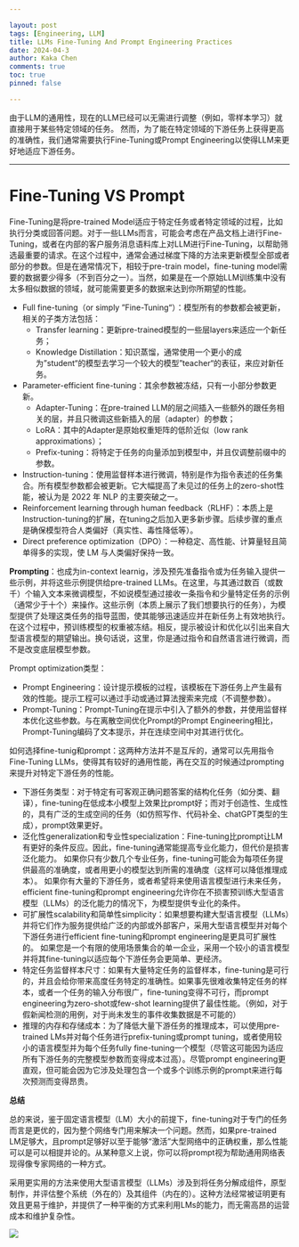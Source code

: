 ```yaml
---

layout: post
tags: [Engineering, LLM]
title: LLMs Fine-Tuning And Prompt Engineering Practices
date: 2024-04-3
author: Kaka Chen
comments: true
toc: true
pinned: false

---
```


由于LLM的通用性，现在的LLM已经可以无需进行调整（例如，零样本学习）就直接用于某些特定领域的任务。 然而，为了能在特定领域的下游任务上获得更高的准确性，我们通常需要执行Fine-Tuning或Prompt Engineering以使得LLM来更好地适应下游任务。

---

# Fine-Tuning VS Prompt

Fine-Tuning是将pre-trained Model适应于特定任务或者特定领域的过程，比如执行分类或回答问题。对于一些LLMs而言，可能会考虑在产品文档上进行Fine-Tuning，或者在内部的客户服务消息语料库上对LLM进行Fine-Tuning，以帮助筛选最重要的请求。在这个过程中，通常会通过梯度下降的方法来更新模型全部或者部分的参数。但是在通常情况下，相较于pre-train model，fine-tuning model需要的数据要少得多（不到百分之一）。当然，如果是在一个原始LLM训练集中没有太多相似数据的领域，就可能需要更多的数据来达到你所期望的性能。

- Full fine-tuning（or simply ”Fine-Tuning“）：模型所有的参数都会被更新，相关的子类方法包括：
  - Transfer learning：更新pre-trained模型的一些层layers来适应一个新任务；
  - Knowledge Distillation：知识蒸馏，通常使用一个更小的成为”student“的模型去学习一个较大的模型”teacher“的表征，来应对新任务。
- Parameter-efficient fine-tuning：其余参数被冻结，只有一小部分参数更新。
  - Adapter-Tuning：在pre-trained LLM的层之间插入一些额外的跟任务相关的层，并且只微调这些新插入的层（adapter）的参数；
  - LoRA：其中的Adapter是原始权重矩阵的低阶近似（low rank approximations）；
  - Prefix-tuning：将特定于任务的向量添加到模型中，并且仅调整前缀中的参数。
- Instruction-tuning：使用监督样本进行微调，特别是作为指令表述的任务集合。所有模型参数都会被更新。它大幅提高了未见过的任务上的zero-shot性能，被认为是 2022 年 NLP 的主要突破之一。
- Reinforcement learning through human feedback（RLHF）：本质上是Instruction-tuning的扩展，在tuning之后加入更多新步骤。后续步骤的重点是确保模型符合人类偏好（真实性、毒性降低等）。
- Direct preference optimization（DPO）：一种稳定、高性能、计算量轻且简单得多的实现，使 LM 与人类偏好保持一致。

**Prompting**：也成为in-context learnig，涉及预先准备指令或为任务输入提供一些示例，并将这些示例提供给pre-trained LLMs。在这里，与其通过数百（或数千）个输入文本来微调模型，不如说模型通过接收一条指令和少量特定任务的示例（通常少于十个）来操作。这些示例（本质上展示了我们想要执行的任务），为模型提供了处理这类任务的指导蓝图，使其能够迅速适应并在新任务上有效地执行。在这个过程中，预训练模型的权重被冻结。相反，提示被设计和优化以引出来自大型语言模型的期望输出。换句话说，这里，你是通过指令和自然语言进行微调，而不是改变底层模型参数。

Prompt optimization类型：

- Prompt Engineering：设计提示模板的过程，该模板在下游任务上产生最有效的性能。提示工程可以通过手动或通过算法搜索来完成（不调整参数）。
- Prompt-Tuning：Prompt-Tuning在提示中引入了额外的参数，并使用监督样本优化这些参数。与在离散空间优化Prompt的Prompt Engineering相比，Prompt-Tuning编码了文本提示，并在连续空间中对其进行优化。

如何选择fine-tunig和prompt：这两种方法并不是互斥的，通常可以先用指令Fine-Tuning LLMs，使得其有较好的通用性能，再在交互的时候通过prompting来提升对特定下游任务的性能。

- 下游任务类型：对于特定有可客观正确问题答案的结构化任务（如分类、翻译），fine-tuning在低成本小模型上效果比prompt好；而对于创造性、生成性的，具有广泛的生成空间的任务（如仿照写作、代码补全、chatGPT类型的生成），prompt效果更好。
- 泛化性generalization和专业性specialization：Fine-tuning比prompt让LM有更好的条件反应。因此，fine-tuning通常能提高专业化能力，但代价是损害泛化能力。 如果你只有少数几个专业任务，fine-tuning可能会为每项任务提供最高的准确度，或者用更小的模型达到所需的准确度（这样可以降低推理成本）。 如果你有大量的下游任务，或者希望将来使用语言模型进行未来任务，efficient fine-tuning和prompt engineering允许你在不损害预训练大型语言模型（LLMs）的泛化能力的情况下，为模型提供专业化的条件。
- 可扩展性scalability和简单性simplicity：如果想要构建大型语言模型（LLMs）并将它们作为服务提供给广泛的内部或外部客户，采用大型语言模型并对每个下游任务进行efficient fine-tuning和prompt engineering是更具可扩展性的。 如果您是一个有限的使用场景集合的单一企业，采用一个较小的语言模型并将其fine-tuning以适应每个下游任务会更简单、更经济。
- 特定任务监督样本尺寸：如果有大量特定任务的监督样本，fine-tuning是可行的，并且会给你带来高度任务特定的准确性。如果事先很难收集特定任务的样本，或者一个任务的输入分布很广，fine-tuning变得不可行，而prompt engineering为zero-shot或few-shot learning提供了最佳性能。（例如，对于假新闻检测的用例，对于尚未发生的事件收集数据是不可能的）
- 推理的内存和存储成本：为了降低大量下游任务的推理成本，可以使用pre-trained LMs并对每个任务进行prefix-tuning或prompt tuning，或者使用较小的语言模型并为每个任务fully fine-tuning一个模型（尽管这可能因为适应所有下游任务的完整模型参数而变得成本过高）。尽管prompt engineering更直观，但可能会因为它涉及处理包含一个或多个训练示例的prompt来进行每次预测而变得昂贵。

**总结**

总的来说，鉴于固定语言模型（LM）大小的前提下，fine-tuning对于专门的任务而言是更优的，因为整个网络专门用来解决一个问题。然而，如果pre-trained LM足够大，且prompt足够好以至于能够“激活”大型网络中的正确权重，那么性能可以是可以相提并论的。从某种意义上说，你可以将prompt视为帮助通用网络表现得像专家网络的一种方式。

采用更实用的方法来使用大型语言模型（LLMs）涉及到将任务分解成组件，原型制作，并评估整个系统（外在的）及其组件（内在的）。这种方法经常被证明更有效且更易于维护，并提供了一种平衡的方式来利用LMs的能力，而无需高昂的运营成本和维护复杂性。

![](https://raw.githubusercontent.com/kakack/kakack.github.io/master/_images/llm_practice.png)

